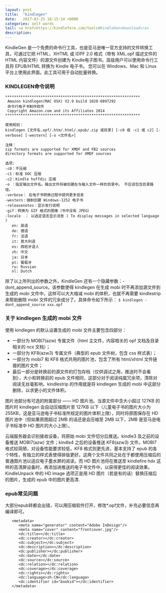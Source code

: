 ```yaml
---
layout: post
title:  "kindlegen"
date:   2017-03-25 18:15:14 +0000
categories: self words
tail: <a href=https://kindlefere.com/tools#KindleGen>Download</a>
description: 
---
```

KindleGen 是一个免费的命令行工具，也是亚马逊唯一官方支持的文件转换工具，可通过它把 HTML、XHTML 或 IDPF 2.0 格式（带有 XML.opf 描述文件的 HTML 内容文件）的源文件创建为 Kindle电子图书。高级用户可以使用命令行工具将 EPUB/HTML 转换为 Kindle 电子书。 您可以在 Windows、Mac 和 Linux 平台上使用此界面。此工具可用于自动批量转换。

### KINDLEGEN命令说明

```
*************************************************************
 Amazon kindlegen(MAC OSX) V2.9 build 1028-0897292 
 命令行电子书制作软件 
 Copyright Amazon.com and its Affiliates 2014 
*************************************************************

使用规则：
kindlegen [文件名.opf/.htm/.html/.epub/.zip 或目录] [-c0 或 -c1 或 c2] [-verbose] [-western] [-o <文件名>]

注释：
zip formats are supported for XMDF and FB2 sources
directory formats are supported for XMDF sources

选项: 
-c0：不压缩
-c1：标准 DOC 压缩
-c2：Kindle huffdic 压缩
-o ：指定输出文件名。输出文件将被创建在与输入文件一样的目录中。 不应该包含目录路径。
-verbose： 在电子书转换过程中提供更多信息 
-western：强制创建 Windows-1252 电子书
-releasenotes：显示发行说明
-gif：转换为 GIF 格式的图像（书中没有 JPEG）
-locale  ： 以选定语言显示消息 ( To display messages in selected language ) 
   en: 英语
   de: 德语
   fr: 法语
   it: 意大利语
   es: 西班牙语人
   zh: 中文
   ja: 日本
   pt: 葡萄牙
   ru: Russian
   nl: Dutch
```
除了以上所列出的参数之外，KindleGen 还有一个隐藏参数：-dont_append_source。该参数使得 kindlegen 在生成 mobi 时不再添加源文件到生成的 mobi 文件中，这样可以大大缩减 mobi 的体积，也就不再需要 kindlestrip 来帮助删除 mobi 文件的冗余成分了。具体命令如下所示：
`$ kindlegen -dont_append_source xxx.opf`

### 关于 kindlegen 生成的 mobi 文件
使用 kindlegen 的默认设置生成的 mobi 文件主要包含四部分：

   - 一部分为 MOBI7(azw) 专属文件（html 主文件，内容相关的 opf 文档及目录相关的 ncx 文档）；
   - 一部分为 KF8(azw3) 专属文件（典型的 epub 文件树，包含 css 样式表）；
   - 一部分为 mobi7 和 KF8 格式共用的图片池，包含了所有 html/xhtml 文件链接的图片文件；
   - 最后一部分是转换前的源文件的打包存档（仅供调试之用，推送时不会看到），大小和转换前的 epub 文件相同，这部分对于阅读纯属冗余项，清除对阅读无丝毫影响，kindlestrip 的作用就是将 kindlegen 生成的 mobi 中这部分删除，以求更小的文件体积。

图片池部分有可选的附属部分 —— HD 图片池。当源文件中含大小超过 127KB 的图片时 kindlegen 会自动压缩图片至 127KB 以下（儿童电子书的图片大小为 255KB，这是亚马逊电子书标准所规定的图片体积上限），同时将原图保存在 HD 图片池中（但如果原图超过 2MB 的话还是会压缩至 2MB 以下，2MB 是亚马逊电子书标准中 HD 图片的大小上限）。

云端服务器会识别接收设备，将原始 mobi 文件切分后推送。kindle3 及之前的设备推送 MOBI7(azw) 文件；kindle4 之后的设备推送 KF8(azw3) 文件。MOBI7 格式较简陋，对设备性能要求较低，KF8 格式则更先进，基本支持了 epub 的各个特性，有独立的样式表使得排版更好。这两个文件共同之处在于都使用压缩后的普通图片池以适应电子墨水屏的阅读。而 HD 图片池将在推送至 kindlefire hdx 这样的高清屏设备时，再添加进推送的电子书文件中，以获得更佳的阅读效果。KindleUnpack 中的 HD image 选项正是用 HD 图片（若是有的话）替换压缩后的图片，生成的 epub 中的图片更高清.


### epub常见问题
大部分epub转都会出错，可以用压缩软件打开，修改*.opf文件，补充必要信息再编译即可。
```
   <metadata>
      <meta name="generator" content="Adobe InDesign"/>
      <meta name="cover" content="frontcover.jpg"/>
      <dc:title></dc:title>
      <dc:creator></dc:creator>
      <dc:subject></dc:subject>
      <dc:description></dc:description>
      <dc:publisher></dc:publisher>
      <dc:date></dc:date>
      <dc:source></dc:source>
      <dc:relation></dc:relation>
      <dc:coverage></dc:coverage>
      <dc:rights></dc:rights>
      <dc:language>zh-CN</dc:language>
      <dc:identifier id="bookid"></dc:identifier>
   </metadata>
```